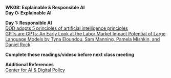 **WK08: Explainable & Responsible AI**  
**Day 0: Explainable AI**  



**Day 1: Responsible AI**  
[DOD adopts 5 principles of artificial intelligence principles](https://www.defense.gov/News/News-Stories/Article/Article/2094085/dod-adopts-5-principles-of-artificial-intelligence-ethics/#.Y_l9b-fnkIY.linkedin)  
[GPTs are GPTs: An Early Look at the Labor Market Impact Potential of Large Language Models by Tyna Eloundou, Sam Manning, Pamela Mishkin, and Daniel Rock](https://arxiv.org/abs/2303.10130)  

**Complete these readings/videso before next class meeting**  


**Additional References**  
[Center for AI & Digital Policy](https://www.caidp.org/)  

